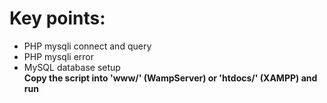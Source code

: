 <h1>Key points:</h1>  

- PHP mysqli connect and query
- PHP mysqli error
- MySQL database setup  
<b>Copy the script into 'www/' (WampServer) or 'htdocs/' (XAMPP) and run</b> 